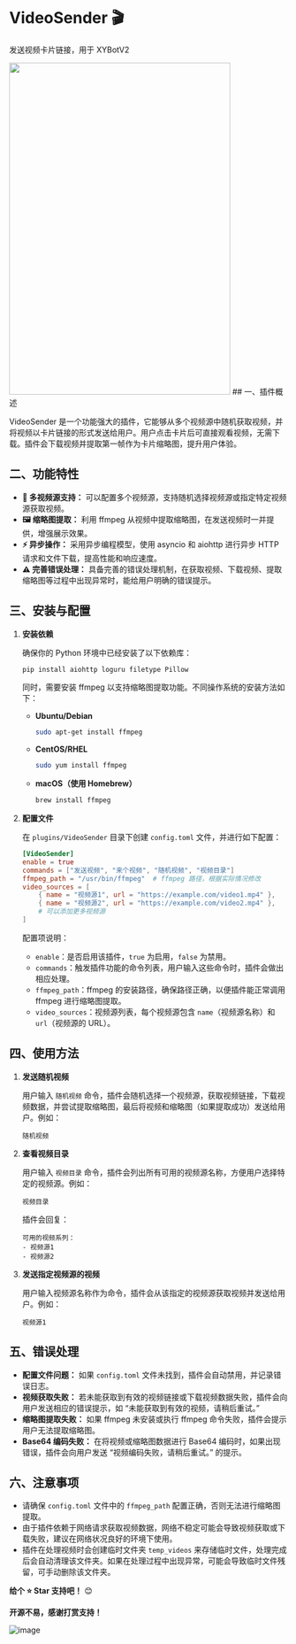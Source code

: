 # VideoSender 🎬

发送视频卡片链接，用于 XYBotV2

<img src="https://github.com/user-attachments/assets/a2627960-69d8-400d-903c-309dbeadf125" width="400" height="600">
## 一、插件概述

VideoSender 是一个功能强大的插件，它能够从多个视频源中随机获取视频，并将视频以卡片链接的形式发送给用户。用户点击卡片后可直接观看视频，无需下载。插件会下载视频并提取第一帧作为卡片缩略图，提升用户体验。

## 二、功能特性

- **🎥 多视频源支持：** 可以配置多个视频源，支持随机选择视频源或指定特定视频源获取视频。
- **🖼️ 缩略图提取：** 利用 ffmpeg 从视频中提取缩略图，在发送视频时一并提供，增强展示效果。
- **⚡️ 异步操作：** 采用异步编程模型，使用 asyncio 和 aiohttp 进行异步 HTTP 请求和文件下载，提高性能和响应速度。
- **⚠️ 完善错误处理：** 具备完善的错误处理机制，在获取视频、下载视频、提取缩略图等过程中出现异常时，能给用户明确的错误提示。

## 三、安装与配置

1.  **安装依赖**

    确保你的 Python 环境中已经安装了以下依赖库：

    ```bash
    pip install aiohttp loguru filetype Pillow
    ```

    同时，需要安装 ffmpeg 以支持缩略图提取功能。不同操作系统的安装方法如下：

    - **Ubuntu/Debian**

      ```bash
      sudo apt-get install ffmpeg
      ```

    - **CentOS/RHEL**

      ```bash
      sudo yum install ffmpeg
      ```

    - **macOS（使用 Homebrew）**

      ```bash
      brew install ffmpeg
      ```

2.  **配置文件**

    在 `plugins/VideoSender` 目录下创建 `config.toml` 文件，并进行如下配置：

    ```toml
    [VideoSender]
    enable = true
    commands = ["发送视频", "来个视频", "随机视频", "视频目录"]
    ffmpeg_path = "/usr/bin/ffmpeg"  # ffmpeg 路径，根据实际情况修改
    video_sources = [
        { name = "视频源1", url = "https://example.com/video1.mp4" },
        { name = "视频源2", url = "https://example.com/video2.mp4" },
        # 可以添加更多视频源
    ]
    ```

    配置项说明：

    - `enable`：是否启用该插件，`true` 为启用，`false` 为禁用。
    - `commands`：触发插件功能的命令列表，用户输入这些命令时，插件会做出相应处理。
    - `ffmpeg_path`：ffmpeg 的安装路径，确保路径正确，以便插件能正常调用 ffmpeg 进行缩略图提取。
    - `video_sources`：视频源列表，每个视频源包含 `name`（视频源名称）和 `url`（视频源的 URL）。

## 四、使用方法

1.  **发送随机视频**

    用户输入 `随机视频` 命令，插件会随机选择一个视频源，获取视频链接，下载视频数据，并尝试提取缩略图，最后将视频和缩略图（如果提取成功）发送给用户。例如：

    ```plaintext
    随机视频
    ```

2.  **查看视频目录**

    用户输入 `视频目录` 命令，插件会列出所有可用的视频源名称，方便用户选择特定的视频源。例如：

    ```plaintext
    视频目录
    ```

    插件会回复：

    ```plaintext
    可用的视频系列：
    - 视频源1
    - 视频源2
    ```

3.  **发送指定视频源的视频**

    用户输入视频源名称作为命令，插件会从该指定的视频源获取视频并发送给用户。例如：

    ```plaintext
    视频源1
    ```

## 五、错误处理

- **配置文件问题：** 如果 `config.toml` 文件未找到，插件会自动禁用，并记录错误日志。
- **视频获取失败：** 若未能获取到有效的视频链接或下载视频数据失败，插件会向用户发送相应的错误提示，如 “未能获取到有效的视频，请稍后重试。”
- **缩略图提取失败：** 如果 ffmpeg 未安装或执行 ffmpeg 命令失败，插件会提示用户无法提取缩略图。
- **Base64 编码失败：** 在将视频或缩略图数据进行 Base64 编码时，如果出现错误，插件会向用户发送 “视频编码失败，请稍后重试。” 的提示。

## 六、注意事项

- 请确保 `config.toml` 文件中的 `ffmpeg_path` 配置正确，否则无法进行缩略图提取。
- 由于插件依赖于网络请求获取视频数据，网络不稳定可能会导致视频获取或下载失败，建议在网络状况良好的环境下使用。
- 插件在处理视频时会创建临时文件夹 `temp_videos` 来存储临时文件，处理完成后会自动清理该文件夹。如果在处理过程中出现异常，可能会导致临时文件残留，可手动删除该文件夹。

**给个 ⭐ Star 支持吧！** 😊

**开源不易，感谢打赏支持！**

![image](https://github.com/user-attachments/assets/2dde3b46-85a1-4f22-8a54-3928ef59b85f)
